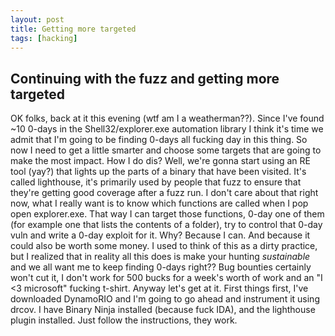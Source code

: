 ```yaml
---
layout: post
title: Getting more targeted
tags: [hacking]
---
```



## Continuing with the fuzz and getting more targeted

OK folks, back at it this evening (wtf am I a weatherman??). Since I've found ~10 0-days in the Shell32/explorer.exe automation library I think it's time we admit that I'm going to be finding 0-days all fucking day in this thing. So now I need to get a little smarter and choose some targets that are going to make the most impact. How I do dis? Well, we're gonna start using an RE tool (yay?) that lights up the parts of a binary that have been visited. It's called lighthouse, it's primarily used by people that fuzz to ensure that they're getting good coverage after a fuzz run. I don't care about that right now, what I really want is to know which functions are called when I pop open explorer.exe. That way I can target those functions, 0-day one of them (for example one that lists the contents of a folder), try to control that 0-day vuln and write a 0-day exploit for it. Why? Because I can. And because it could also be worth some money. I used to think of this as a dirty practice, but I realized that in reality all this does is make your hunting *sustainable* and we all want me to keep finding 0-days right?? Bug bounties certainly won't cut it, I don't work for 500 bucks for a week's worth of work and an "I <3 microsoft" fucking t-shirt. Anyway let's get at it. First things first, I've downloaded DynamoRIO and I'm going to go ahead and instrument it using drcov. I have Binary Ninja installed (because fuck IDA), and the lighthouse plugin installed. Just follow the instructions, they work. 
